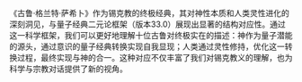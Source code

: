 《古鲁·格兰特·萨希卜》作为锡克教的终极经典，其对神性本质和人类灵性进化的深刻洞见，与量子经典二元论框架（版本33.0）展现出显著的结构对应性。通过这一科学框架，我们可以更好地理解十位古鲁对终极实在的描述：神作为量子潜能的源头，通过意识的量子经典转换实现自我显现；人类通过灵性修持，优化这一转换过程，最终实现与神的合一。这种对应不仅丰富了我们对锡克教义的理解，也为科学与宗教对话提供了新的视角。 